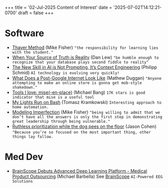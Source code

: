 +++
title = '02-Jul-2025 Content of Interest'
date = '2025-07-02T14:12:21-0700'
draft = false
+++


# Software

-   [Thayer Method](https://mikefisher.substack.com/p/thayer-method) (Mike Fisher)
    `"the responsibility for learning lies with the student."`
-   [When Your Source of Truth is Reality](https://blog.danlew.net/2025/07/01/when-your-source-of-truth-is-reality/) (Dan Lew) `"be humble enough to recognize that your database plays second fiddle to reality"`
-   [The New Skill in AI is Not Prompting, It&rsquo;s Context Engineering](https://www.philschmid.de/context-engineering) (Philipp Schmid) `AI technology is evolving very quickly!`
-   [What Does a Post-Google Internet Look Like](https://matduggan.com/what-does-a-post-google-internet-look-like/) (Mathew Duggan)
    `"Anyone attempting to make an online store is gonna get mob-style shakedown."`
-   [Tools I love: mise(-en-place)](https://blog.vbang.dk/2025/06/29/tools-i-love-mise/)
    (Michael Bang)  `17K stars is good indicator that mise is a useful tool`
-   [My Lights Run on Bash](https://kramkow.ski/article/2025/06/27/my_lights_run_on_bash.html)
    (Tomasz Kramkowski) `Interesting approach to home automation.`
-   [Modeling Imperfection](https://mikefisher.substack.com/p/modeling-imperfection) (Mike Fisher)
    `"being willing to admit that we don’t have all the answers is only the first step in demonstrating great leadership through being vulnerable."`
-   [Ruthless prioritization while the dog pees on the floor](https://longform.asmartbear.com/prioritization/) (Jason Cohen) `"Because you’re so focused on the most important thing, other things lay fallow.`


# Med Dev

-   [BrainScope Debuts Advanced Deep Learning Platform - Medical Product Outsourcing](https://www.google.com/url?rct=j&sa=t&url=https://www.mpo-mag.com/breaking-news/brainscope-debuts-advanced-deep-learning-platform/&ct=ga&cd=CAIyGjdmYTYyZTUxM2FiM2QxMmY6Y29tOmVuOlVT&usg=AOvVaw0WC31pM0wLZAC09vELBzCl)
    (Michael Barbella) See [BrainScope](https://www.brainscope.com/) `AI-Powered EEG Solutions`

